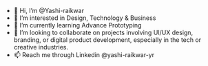 - 👋 Hi, I’m @Yashi-raikwar
- 👀 I’m interested in Design, Technology & Business
- 🌱 I’m currently learning Advance Prototyping
- 💞️ I’m looking to collaborate on projects involving UI/UX design, branding, or digital product development, especially in the tech or creative industries.
- 📫 Reach me through Linkedin @yashi-raikwar-yr 

<!---
Yashi-raikwar/Yashi-raikwar is a ✨ special ✨ repository because its `README.md` (this file) appears on your GitHub profile.
You can click the Preview link to take a look at your changes.
--->
